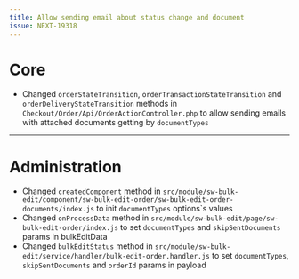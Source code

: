 ```yaml
---
title: Allow sending email about status change and document
issue: NEXT-19318
---
```

# Core
* Changed `orderStateTransition`, `orderTransactionStateTransition` and `orderDeliveryStateTransition` methods in `Checkout/Order/Api/OrderActionController.php` to allow sending emails with attached documents getting by `documentTypes`
___
# Administration
* Changed `createdComponent` method in `src/module/sw-bulk-edit/component/sw-bulk-edit-order/sw-bulk-edit-order-documents/index.js` to init `documentTypes` options`s values
* Changed `onProcessData` method in `src/module/sw-bulk-edit/page/sw-bulk-edit-order/index.js` to set `documentTypes` and `skipSentDocuments` params in bulkEditData
* Changed `bulkEditStatus` method in `src/module/sw-bulk-edit/service/handler/bulk-edit-order.handler.js` to set `documentTypes`, `skipSentDocuments` and `orderId` params in payload
